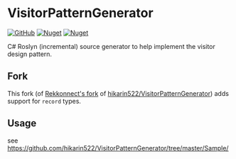 # VisitorPatternGenerator
[![GitHub](https://img.shields.io/github/license/Ghost4Man/VisitorPatternGenerator)](https://github.com/Ghost4Man/VisitorPatternGenerator/tree/master/LICENSE)
[![Nuget](https://img.shields.io/nuget/v/Ghost4Man.VisitorPatternGenerator)](https://www.nuget.org/packages/Ghost4Man.VisitorPatternGenerator/)
[![Nuget](https://img.shields.io/nuget/dt/Ghost4Man.VisitorPatternGenerator)](https://www.nuget.org/packages/Ghost4Man.VisitorPatternGenerator/)

C# Roslyn (incremental) source generator to help implement the visitor design pattern.

## Fork

This fork (of [Rekkonnect's fork](https://github.com/Rekkonnect/VisitorPatternGenerator) of [hikarin522/VisitorPatternGenerator](https://github.com/hikarin522/VisitorPatternGenerator/)) adds support for `record` types.

## Usage

see <https://github.com/hikarin522/VisitorPatternGenerator/tree/master/Sample/>
